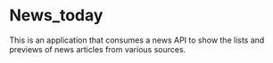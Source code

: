 # News_today
This is an application that consumes a news API to show the lists and previews of news articles from various sources.   
